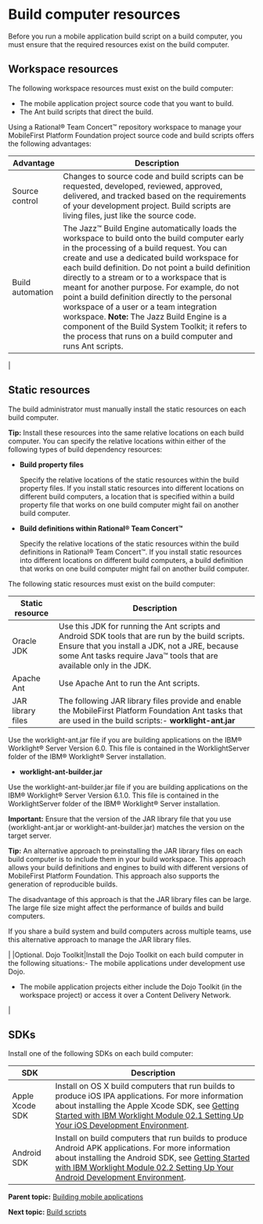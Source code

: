 # Build computer resources

Before you run a mobile application build script on a build computer, you must ensure that the required resources exist on the build computer.

## Workspace resources

The following workspace resources must exist on the build computer:

-   The mobile application project source code that you want to build.
-   The Ant build scripts that direct the build.

Using a Rational® Team Concert™ repository workspace to manage your MobileFirst Platform Foundation project source code and build scripts offers the following advantages:

|Advantage|Description|
|---------|-----------|
|Source control|Changes to source code and build scripts can be requested, developed, reviewed, approved, delivered, and tracked based on the requirements of your development project. Build scripts are living files, just like the source code.|
|Build automation|The Jazz™ Build Engine automatically loads the workspace to build onto the build computer early in the processing of a build request. You can create and use a dedicated build workspace for each build definition. Do not point a build definition directly to a stream or to a workspace that is meant for another purpose. For example, do not point a build definition directly to the personal workspace of a user or a team integration workspace. **Note:** The Jazz Build Engine is a component of the Build System Toolkit; it refers to the process that runs on a build computer and runs Ant scripts.

|

## Static resources

The build administrator must manually install the static resources on each build computer.

**Tip:** Install these resources into the same relative locations on each build computer. You can specify the relative locations within either of the following types of build dependency resources:

-   **Build property files**

    Specify the relative locations of the static resources within the build property files. If you install static resources into different locations on different build computers, a location that is specified within a build property file that works on one build computer might fail on another build computer.

-   **Build definitions within Rational® Team Concert™**

    Specify the relative locations of the static resources within the build definitions in Rational® Team Concert™. If you install static resources into different locations on different build computers, a build definition that works on one build computer might fail on another build computer.


The following static resources must exist on the build computer:

|Static resource|Description|
|---------------|-----------|
|Oracle JDK|Use this JDK for running the Ant scripts and Android SDK tools that are run by the build scripts. Ensure that you install a JDK, not a JRE, because some Ant tasks require Java™ tools that are available only in the JDK.|
|Apache Ant|Use Apache Ant to run the Ant scripts.|
|JAR library files|The following JAR library files provide and enable the MobileFirst Platform Foundation Ant tasks that are used in the build scripts:-   **worklight-ant.jar**

Use the worklight-ant.jar file if you are building applications on the IBM® Worklight® Server Version 6.0. This file is contained in the WorklightServer folder of the IBM® Worklight® Server installation.

-   **worklight-ant-builder.jar**

Use the worklight-ant-builder.jar file if you are building applications on the IBM® Worklight® Server Version 6.1.0. This file is contained in the WorklightServer folder of the IBM® Worklight® Server installation.


**Important:** Ensure that the version of the JAR library file that you use \(worklight-ant.jar or worklight-ant-builder.jar\) matches the version on the target server.

**Tip:** An alternative approach to preinstalling the JAR library files on each build computer is to include them in your build workspace. This approach allows your build definitions and engines to build with different versions of MobileFirst Platform Foundation. This approach also supports the generation of reproducible builds.

The disadvantage of this approach is that the JAR library files can be large. The large file size might affect the performance of builds and build computers.

If you share a build system and build computers across multiple teams, use this alternative approach to manage the JAR library files.

|
|Optional. Dojo Toolkit|Install the Dojo Toolkit on each build computer in the following situations:-   The mobile applications under development use Dojo.
-   The mobile application projects either include the Dojo Toolkit \(in the workspace project\) or access it over a Content Delivery Network.

|

## SDKs

Install one of the following SDKs on each build computer:

|SDK|Description|
|---|-----------|
|Apple Xcode SDK|Install on OS X build computers that run builds to produce iOS IPA applications. For more information about installing the Apple Xcode SDK, see [Getting Started with IBM Worklight Module 02.1 Setting Up Your iOS Development Environment](http://public.dhe.ibm.com/software/mobile-solutions/worklight/docs/v600/01_02_Setting_up_your_iOS_development_environment.pdf).|
|Android SDK|Install on build computers that run builds to produce Android APK applications. For more information about installing the Android SDK, see [Getting Started with IBM Worklight Module 02.2 Setting Up Your Android Development Environment](http://public.dhe.ibm.com/software/mobile-solutions/worklight/docs/v600/01_03_Setting_up_your_Android_development_environment.pdf).|

**Parent topic:** [Building mobile applications](../topics/plugins_worklight_build.md)

**Next topic:** [Build scripts](../topics/plugins_worklight_buildtemplates.md)

